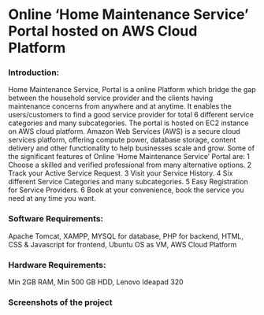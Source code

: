 # Online ‘Home Maintenance Service’ Portal hosted on AWS Cloud Platform

### Introduction:
Home Maintenance Service, Portal is a online Platform which bridge the gap between the household service provider and the clients having maintenance concerns from anywhere and at anytime. It enables the users/customers to find a good service provider for total 6 different service categories and many subcategories. The portal is hosted on EC2 instance on AWS cloud platform. Amazon Web Services (AWS) is a secure cloud services platform, offering compute power, database storage, content delivery and other functionality to help businesses scale and grow.
Some of the significant features of Online ‘Home Maintenance Service’ Portal are: 
1 Choose a skilled and verified professional from many alternative options. 
2 Track your Active Service Request. 
3 Visit your Service History. 
4 Six different Service Categories and many subcategories. 
5 Easy Registration for Service Providers.
6 Book at your convenience, book the service you need at any time you want. 

### Software Requirements: 
Apache Tomcat, XAMPP, MYSQL for database, PHP for backend, HTML, CSS & Javascript for frontend, Ubuntu OS as VM, AWS Cloud Platform 

### Hardware Requirements: 
Min 2GB RAM, Min 500 GB HDD, Lenovo Ideapad 320 

### Screenshots of the project
